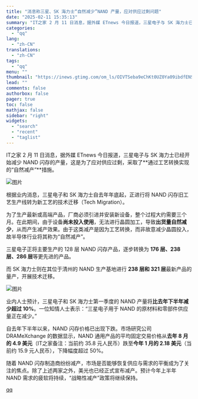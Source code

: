 ```yaml
---
title: "消息称三星、SK 海力士“自然减少”NAND 产量，应对供应过剩问题"
date: "2025-02-11 15:35:13"
summary: "IT之家 2 月 11 日消息，据外媒 ETnews 今日报道，三星电子与 SK 海力士已经开始减少..."
categories:
  - "qq"
lang:
  - "zh-CN"
translations:
  - "zh-CN"
tags:
  - "qq"
menu: ""
thumbnail: "https://inews.gtimg.com/om_ls/OIVTSeba9eChKt0UZ0Ya09ibdfENSE2w7RVmjKjKnCJ3wAA_640360/0"
lead: ""
comments: false
authorbox: false
pager: true
toc: false
mathjax: false
sidebar: "right"
widgets:
  - "search"
  - "recent"
  - "taglist"
---
```


IT之家 2 月 11 日消息，据外媒 ETnews 今日报道，三星电子与 SK 海力士已经开始减少 NAND 闪存的产量，这是为了应对供应过剩，采取了**通过工艺转换实现的“自然减产”**措施。

![图片](https://inews.gtimg.com/om_bt/OWNhu_GAam8wU6Y0oa7RXAB2SiK1hAMRcFXjL4-a4CxPUAA/641)

根据业内消息，三星电子和 SK 海力士自去年年底起，正进行将 NAND 闪存旧工艺生产线转为新工艺的技术迁移（Tech Migration）。

为了生产最新或高端产品，厂商必须引进并安装新设备，整个过程大约需要三个月。在此期间，由于设备**尚未投入使用**，无法进行晶圆加工，导致**出货量自然减少**，从而产生减产效果。由于这类减产是因为工艺转换，而非故意减少晶圆投入，故半导体行业将其称为“自然减产”。

三星电子正将主要生产的 128 层 NAND 闪存产品，逐步转换为 **176 层、238 层、286 层**等更先进的产品。

而 SK 海力士则在其位于清州的 NAND 生产基地进行 **238 层和 321 层**最新产品的量产，开展技术迁移。

![图片](https://inews.gtimg.com/om_bt/OqZvpecSZ2-tyN5VVhBTqi0fCMNXsVuAxAACzMyw_9OEQAA/641)

业内人士预计，三星电子和 SK 海力士第一季度的 NAND 产量将**比去年下半年减少超过 10%**。一位知情人士表示：“三星电子用于 NAND 的原材料和零部件供应量正在减少。”

自去年下半年以来，NAND 闪存价格已出现下跌。市场研究公司 DRAMeXchange 的数据显示，NAND 通用产品的平均固定交易价格从**去年 8 月的 4.9 美元**（IT之家备注：当前约 35.8 元人民币）跌至**今年 1 月的 2.18 美元**（当前约 15.9 元人民币），下降幅度超过 50%。

随着 NAND 闪存制造商纷纷减产，市场是否能够恢复供应与需求的平衡成为了关注的焦点。除了上述两家之外，美光也已经正式宣布减产。预计今年上半年 NAND 需求的疲软将持续，“战略性减产”政策将继续保持。

[qq](https://new.qq.com/rain/a/20250211A05IE200)
